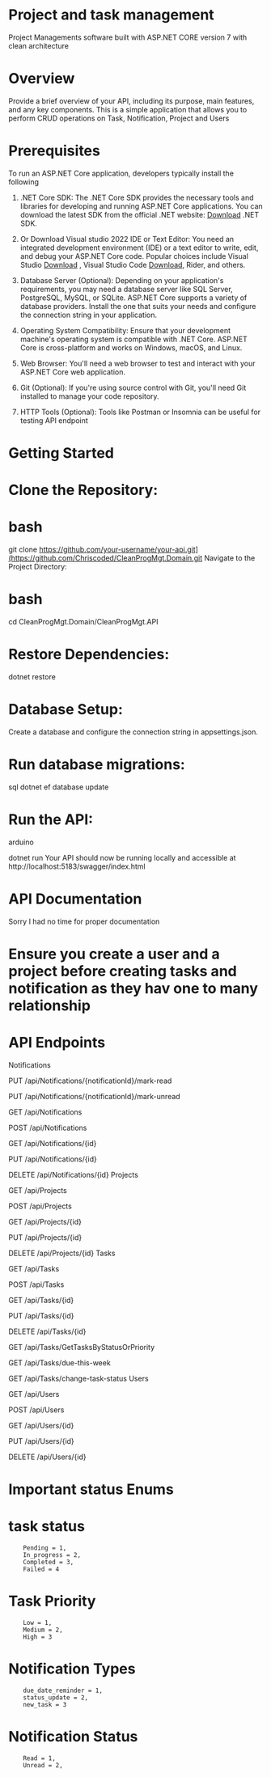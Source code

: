 # Project and task management
Project Managements software built with ASP.NET CORE version 7 with clean architecture

# Overview
Provide a brief overview of your API, including its purpose, main features, and any key components.
This is a simple application that allows you to perform CRUD operations on Task, Notification, Project and Users

# Prerequisites
To run an ASP.NET Core application, developers typically install the following

1. .NET Core SDK: The .NET Core SDK provides the necessary tools and libraries for developing and running ASP.NET Core applications. You can download the latest SDK from the official .NET website: [Download](#https://dotnet.microsoft.com/en-us/download/visual-studio-sdks) .NET SDK.

2. Or Download Visual studio 2022 IDE or Text Editor: You need an integrated development environment (IDE) or a text editor to write, edit, and debug your ASP.NET Core code. Popular choices include Visual Studio  [Download](#https://visualstudio.microsoft.com/vs/community/) , Visual Studio Code [Download](#https://code.visualstudio.com/download), Rider, and others.

3. Database Server (Optional): Depending on your application's requirements, you may need a database server like SQL Server, PostgreSQL, MySQL, or SQLite. ASP.NET Core supports a variety of database providers. Install the one that suits your needs and configure the connection string in your application.

4. Operating System Compatibility: Ensure that your development machine's operating system is compatible with .NET Core. ASP.NET Core is cross-platform and works on Windows, macOS, and Linux.

5. Web Browser: You'll need a web browser to test and interact with your ASP.NET Core web application.

6. Git (Optional): If you're using source control with Git, you'll need Git installed to manage your code repository.

7. HTTP Tools (Optional): Tools like Postman or Insomnia can be useful for testing API endpoint

# Getting Started


# Clone the Repository:

# bash
git clone https://github.com/your-username/your-api.git](https://github.com/Chriscoded/CleanProgMgt.Domain.git
Navigate to the Project Directory:

# bash

cd CleanProgMgt.Domain/CleanProgMgt.API

#  Restore Dependencies:

dotnet restore
#  Database Setup:

Create a database and configure the connection string in appsettings.json.
# Run database migrations:
sql
dotnet ef database update
# Run the API:

arduino

dotnet run
Your API should now be running locally and accessible at http://localhost:5183/swagger/index.html

# API Documentation
Sorry I had no time for proper documentation
# Ensure you create a user and a project before creating tasks and notification as they hav one to many relationship

# API Endpoints
Notifications


PUT
/api/Notifications/{notificationId}/mark-read

PUT
/api/Notifications/{notificationId}/mark-unread

GET
/api/Notifications

POST
/api/Notifications

GET
/api/Notifications/{id}

PUT
/api/Notifications/{id}

DELETE
/api/Notifications/{id}
Projects


GET
/api/Projects

POST
/api/Projects

GET
/api/Projects/{id}

PUT
/api/Projects/{id}

DELETE
/api/Projects/{id}
Tasks


GET
/api/Tasks

POST
/api/Tasks

GET
/api/Tasks/{id}

PUT
/api/Tasks/{id}

DELETE
/api/Tasks/{id}

GET
/api/Tasks/GetTasksByStatusOrPriority

GET
/api/Tasks/due-this-week

GET
/api/Tasks/change-task-status
Users


GET
/api/Users

POST
/api/Users

GET
/api/Users/{id}

PUT
/api/Users/{id}

DELETE
/api/Users/{id}

# Important status Enums

# task status

        Pending = 1,
        In_progress = 2,
        Completed = 3,
        Failed = 4

# Task Priority
        Low = 1,
        Medium = 2,
        High = 3

# Notification Types
        due_date_reminder = 1,
        status_update = 2,
        new_task = 3
# Notification Status
        Read = 1,
        Unread = 2,


